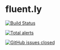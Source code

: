 # fluent.ly 

[![Build Status](https://travis-ci.org/TechnionYP5779/team1.svg?branch=master)](https://travis-ci.org/TechnionYP5779/team1)

[![Total alerts](https://img.shields.io/lgtm/alerts/g/TechnionYP5779/team1.svg?logo=lgtm&logoWidth=18)](https://lgtm.com/projects/g/TechnionYP5779/team1/alerts/)

[![GitHub issues closed](https://img.shields.io/github/issues-closed-raw/TechnionYP5779/team1.svg?maxAge=2592000)]()

